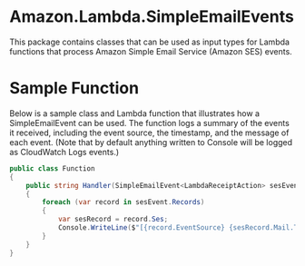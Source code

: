 # Amazon.Lambda.SimpleEmailEvents

This package contains classes that can be used as input types for Lambda functions that process Amazon Simple Email Service (Amazon SES) events. 

# Sample Function

Below is a sample class and Lambda function that illustrates how a SimpleEmailEvent can be used. The function logs a summary of the events it received, including the event source, the timestamp, and the message of each event. (Note that by default anything written to Console will be logged as CloudWatch Logs events.)

```csharp
public class Function
{
    public string Handler(SimpleEmailEvent<LambdaReceiptAction> sesEvent)
    {
		foreach (var record in sesEvent.Records)
		{
			var sesRecord = record.Ses;
			Console.WriteLine($"[{record.EventSource} {sesRecord.Mail.Timestamp}] Subject = {sesRecord.Mail.CommonHeaders.Subject}");
		}
    }
}
```